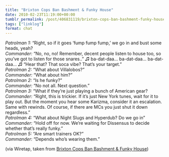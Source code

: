 ```yaml
---
title: "Brixton Cops Ban Bashment & Funky House"
date: 2010-02-23T11:19:00+00:00
tumblr_permalink: /post/406831119/brixton-cops-ban-bashment-funky-house
tags: ["linklog"]
format: chat
---
```


<i>Patrolman 1:</i> “Right, so if it goes ‘fump fump fump,’ we go in and bust some heads, yeah?<br>
<i>Commander:</i> “No, no, no! Remember, decent people listen to house too, so you’ve got to listen for those snares..” ♫ ba-dat-daa… ba-dat-daa… ba-dat-daa… ♫ “Hear that? That soca vibe? That’s your target.”<br>
<i>Patrolman 2:</i> “What about Villalobos?”<br>
<i>Commander:</i> “What about him?”<br>
<i>Patrolman 2:</i> “Is he funky?”<br>
<i>Commander:</i> “No not all. Next question.”<br>
<i>Patrolman 3:</i> “What if they’re just playing a bunch of American gear?<br>
<i>Commander:</i> “Right, this is trickier. If it’s just New York tunes, wait for it to play out. But the moment you hear some Karizma, consider it an escalation. Same with rewinds. Of course, if there are MCs you just shut it down regardless.”<br>
<i>Patrolman 4:</i> “What about Night Slugs and Hyperdub? Do we go in”<br>
<i>Commander:</i> “Hold off for now. We’re waiting for Dissensus to decide whether that’s really funky.”<br>
<i>Patrolman 5:</i> “Are smart trainers OK?”<br>
<i>Commander:</i> “Depends who’s wearing them.”

(via Wiretap, taken from [Brixton Cops Ban Bashment & Funky House](http://www.uncarved.org/blog/2010/02/brixton-cops-ban-bashment-funky-house/))
